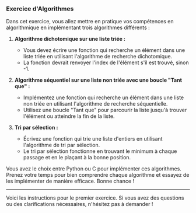 

### Exercice d'Algorithmes

Dans cet exercice, vous allez mettre en pratique vos compétences en algorithmique en implémentant trois algorithmes différents :

1. **Algorithme dichotomique sur une liste triée :**
   - Vous devez écrire une fonction qui recherche un élément dans une liste triée en utilisant l'algorithme de recherche dichotomique.
   - La fonction devrait renvoyer l'index de l'élément s'il est trouvé, sinon -1.

2. **Algorithme séquentiel sur une liste non triée avec une boucle "Tant que" :**
   - Implémentez une fonction qui recherche un élément dans une liste non triée en utilisant l'algorithme de recherche séquentielle.
   - Utilisez une boucle "Tant que" pour parcourir la liste jusqu'à trouver l'élément ou atteindre la fin de la liste.

3. **Tri par sélection :**
   - Écrivez une fonction qui trie une liste d'entiers en utilisant l'algorithme de tri par sélection.
   - Le tri par sélection fonctionne en trouvant le minimum à chaque passage et en le plaçant à la bonne position.

Vous avez le choix entre Python ou C pour implémenter ces algorithmes. Prenez votre temps pour bien comprendre chaque algorithme et essayez de les implémenter de manière efficace. Bonne chance !

---

Voici les instructions pour le premier exercice. Si vous avez des questions ou des clarifications nécessaires, n'hésitez pas à demander !